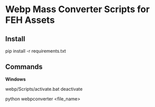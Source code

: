 # Webp Mass Converter Scripts for FEH Assets

## Install
pip install -r requirements.txt


## Commands

**Windows**

webp/Scripts/activate.bat
deactivate

python webpconverter <file_name> 
